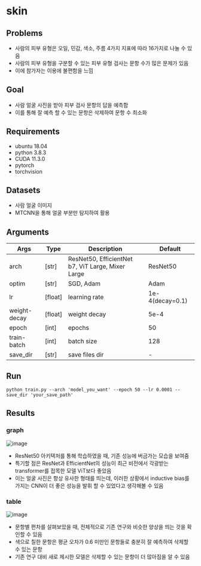 # skin
## Problems
* 사람의 피부 유형은 오일, 민감, 색소, 주름 4가지 지표에 따라 16가지로 나눌 수 있음
* 사람의 피부 유형을 구분할 수 있는 피부 유형 검사는 문항 수가 많은 문제가 있음
* 이에 참가자는 이용에 불편함을 느낌

## Goal
* 사람 얼굴 사진을 받아 피부 검사 문항의 답을 예측함
* 이를 통해 잘 예측 할 수 있는 문항은 삭제하여 문항 수 최소화

## Requirements
* ubuntu 18.04
* python 3.8.3
* CUDA 11.3.0
* pytorch
* torchvision

## Datasets
* 사람 얼굴 이미지
* MTCNN을 통해 얼굴 부분만 탐지하여 활용

## Arguments
|Args|Type|Description|Default|
|----|----|----|----|
|arch|[str]| ResNet50, EfficientNet b7, ViT Large, Mixer Large | ResNet50|
|optim |[str]| SGD, Adam| Adam |
|lr  |[float] | learning rate|1e-4(decay=0.1)|
|weight-decay| [float] | weight decay |5e-4|
|epoch     |[int] |epochs|50|
|train-batch |[int]|batch size|128 |
|save_dir |[str]| save files dir| - |

## Run
```
python train.py --arch 'model_you_want' --epoch 50 --lr 0.0001 --save_dir 'your_save_path'
```

## Results
### graph
![image](https://user-images.githubusercontent.com/86753195/143201237-39daac65-09e9-41ff-a2bd-af54a82e6aa3.png)
* ResNet50 아키텍처를 통해 학습하였을 때, 기존 성능에 버금가는 모습을 보여줌
* 특기할 점은 ResNet과 EfficientNet의 성능이 최근 비전에서 각광받는 transformer를 접목한 모델 ViT보다 좋았음
* 이는 얼굴 사진은 항상 유사한 형태를 띄는데, 이러한 상황에서 inductive bias를 가지는 CNN이 더 좋은 성능을 발휘 할 수 있었다고 생각해볼 수 있음

### table
![image](https://user-images.githubusercontent.com/86753195/143365352-bd9c984c-7b5f-4681-b323-6c0afb67edf9.png)
* 문항별 편차를 살펴보았을 때, 전체적으로 기존 연구와 비슷한 양상을 띄는 것을 확인할 수 있음
* 색으로 칠한 문항은 평균 오차가 0.6 미만인 문항들로 충분히 잘 예측하여 삭제할 수 있는 문항
* 기존 연구 대비 새로 제시한 모델은 삭제할 수 있는 문항이 더 많아짐을 알 수 있음